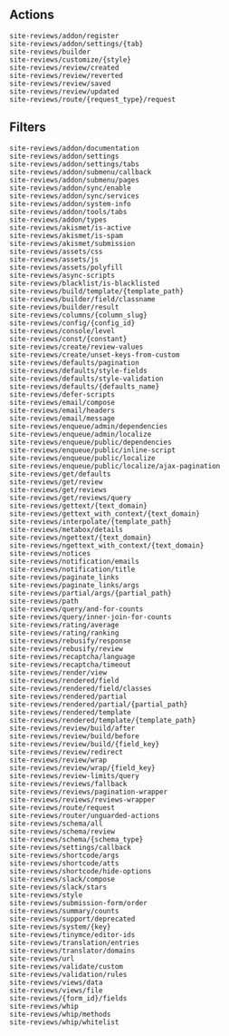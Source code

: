 ## Actions

    site-reviews/addon/register
    site-reviews/addon/settings/{tab}
    site-reviews/builder
    site-reviews/customize/{style}
    site-reviews/review/created
    site-reviews/review/reverted
    site-reviews/review/saved
    site-reviews/review/updated
    site-reviews/route/{request_type}/request

## Filters

    site-reviews/addon/documentation
    site-reviews/addon/settings
    site-reviews/addon/settings/tabs
    site-reviews/addon/submenu/callback
    site-reviews/addon/submenu/pages
    site-reviews/addon/sync/enable
    site-reviews/addon/sync/services
    site-reviews/addon/system-info
    site-reviews/addon/tools/tabs
    site-reviews/addon/types
    site-reviews/akismet/is-active
    site-reviews/akismet/is-spam
    site-reviews/akismet/submission
    site-reviews/assets/css
    site-reviews/assets/js
    site-reviews/assets/polyfill
    site-reviews/async-scripts
    site-reviews/blacklist/is-blacklisted
    site-reviews/build/template/{template_path}
    site-reviews/builder/field/classname
    site-reviews/builder/result
    site-reviews/columns/{column_slug}
    site-reviews/config/{config_id}
    site-reviews/console/level
    site-reviews/const/{constant}
    site-reviews/create/review-values
    site-reviews/create/unset-keys-from-custom
    site-reviews/defaults/pagination
    site-reviews/defaults/style-fields
    site-reviews/defaults/style-validation
    site-reviews/defaults/{defaults_name}
    site-reviews/defer-scripts
    site-reviews/email/compose
    site-reviews/email/headers
    site-reviews/email/message
    site-reviews/enqueue/admin/dependencies
    site-reviews/enqueue/admin/localize
    site-reviews/enqueue/public/dependencies
    site-reviews/enqueue/public/inline-script
    site-reviews/enqueue/public/localize
    site-reviews/enqueue/public/localize/ajax-pagination
    site-reviews/get/defaults
    site-reviews/get/review
    site-reviews/get/reviews
    site-reviews/get/reviews/query
    site-reviews/gettext/{text_domain}
    site-reviews/gettext_with_context/{text_domain}
    site-reviews/interpolate/{template_path}
    site-reviews/metabox/details
    site-reviews/ngettext/{text_domain}
    site-reviews/ngettext_with_context/{text_domain}
    site-reviews/notices
    site-reviews/notification/emails
    site-reviews/notification/title
    site-reviews/paginate_links
    site-reviews/paginate_links/args
    site-reviews/partial/args/{partial_path}
    site-reviews/path
    site-reviews/query/and-for-counts
    site-reviews/query/inner-join-for-counts
    site-reviews/rating/average
    site-reviews/rating/ranking
    site-reviews/rebusify/response
    site-reviews/rebusify/review
    site-reviews/recaptcha/language
    site-reviews/recaptcha/timeout
    site-reviews/render/view
    site-reviews/rendered/field
    site-reviews/rendered/field/classes
    site-reviews/rendered/partial
    site-reviews/rendered/partial/{partial_path}
    site-reviews/rendered/template
    site-reviews/rendered/template/{template_path}
    site-reviews/review/build/after
    site-reviews/review/build/before
    site-reviews/review/build/{field_key}
    site-reviews/review/redirect
    site-reviews/review/wrap
    site-reviews/review/wrap/{field_key}
    site-reviews/review-limits/query
    site-reviews/reviews/fallback
    site-reviews/reviews/pagination-wrapper
    site-reviews/reviews/reviews-wrapper
    site-reviews/route/request
    site-reviews/router/unguarded-actions
    site-reviews/schema/all
    site-reviews/schema/review
    site-reviews/schema/{schema_type}
    site-reviews/settings/callback
    site-reviews/shortcode/args
    site-reviews/shortcode/atts
    site-reviews/shortcode/hide-options
    site-reviews/slack/compose
    site-reviews/slack/stars
    site-reviews/style
    site-reviews/submission-form/order
    site-reviews/summary/counts
    site-reviews/support/deprecated
    site-reviews/system/{key}
    site-reviews/tinymce/editor-ids
    site-reviews/translation/entries
    site-reviews/translator/domains
    site-reviews/url
    site-reviews/validate/custom
    site-reviews/validation/rules
    site-reviews/views/data
    site-reviews/views/file
    site-reviews/{form_id}/fields
    site-reviews/whip
    site-reviews/whip/methods
    site-reviews/whip/whitelist
